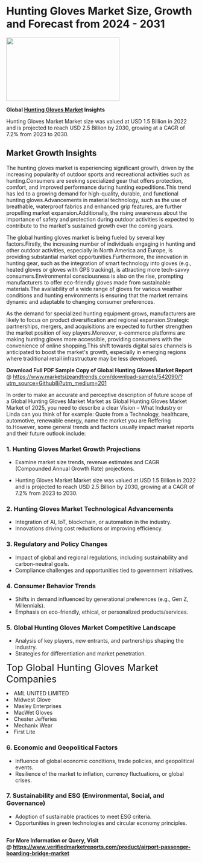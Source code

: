 <H1>Hunting Gloves Market Size, Growth and Forecast from 2024 - 2031</H1><img class="aligncenter size-medium wp-image-584254" src="https://thirdeyenews.in/wp-content/uploads/2024/09/Global-Market-Research-300x168.jpeg" alt="" width="300" height="168" /><p><strong>Global&nbsp;<a href="https://www.marketsizeandtrends.com/download-sample/542090/?utm_source=Github8j?utm_medium=201">Hunting Gloves Market</a> Insights</strong></p><p>Hunting Gloves Market Market size was valued at USD 1.5 Billion in 2022 and is projected to reach USD 2.5 Billion by 2030, growing at a CAGR of 7.2% from 2023 to 2030.</p><p><h2>Market Growth Insights</h2> <p>The hunting gloves market is experiencing significant growth, driven by the increasing popularity of outdoor sports and recreational activities such as hunting.Consumers are seeking specialized gear that offers protection, comfort, and improved performance during hunting expeditions.This trend has led to a growing demand for high-quality, durable, and functional hunting gloves.Advancements in material technology, such as the use of breathable, waterproof fabrics and enhanced grip features, are further propelling market expansion.Additionally, the rising awareness about the importance of safety and protection during outdoor activities is expected to contribute to the market's sustained growth over the coming years.</p> <p>The global hunting gloves market is being fueled by several key factors.Firstly, the increasing number of individuals engaging in hunting and other outdoor activities, especially in North America and Europe, is providing substantial market opportunities.Furthermore, the innovation in hunting gear, such as the integration of smart technology into gloves (e.g., heated gloves or gloves with GPS tracking), is attracting more tech-savvy consumers.Environmental consciousness is also on the rise, prompting manufacturers to offer eco-friendly gloves made from sustainable materials.The availability of a wide range of gloves for various weather conditions and hunting environments is ensuring that the market remains dynamic and adaptable to changing consumer preferences.</p> <p>As the demand for specialized hunting equipment grows, manufacturers are likely to focus on product diversification and regional expansion.Strategic partnerships, mergers, and acquisitions are expected to further strengthen the market position of key players.Moreover, e-commerce platforms are making hunting gloves more accessible, providing consumers with the convenience of online shopping.This shift towards digital sales channels is anticipated to boost the market's growth, especially in emerging regions where traditional retail infrastructure may be less developed.</p> <p><span class=""><strong>Download Full PDF Sample Copy of Global Hunting Gloves Market Report</strong> @ <a href="https://www.marketsizeandtrends.com/download-sample/542090/?utm_source=Github8j?utm_medium=201" target="_blank">https://www.marketsizeandtrends.com/download-sample/542090/?utm_source=Github8j?utm_medium=201</a></span></p><p>In order to make an accurate and perceptive description of future scope of a Global&nbsp;Hunting Gloves Market Market as Global&nbsp;Hunting Gloves Market Market of 2025, you need to describe a clear Vision &ndash; What Industry or Linda can you think of for example: Quote from a Technology, healthcare, automotive, renewable energy, name the market you are Reffering to.However, some general trends and factors usually impact market reports and their future outlook include:</p><h3>1.&nbsp;<strong>Hunting Gloves Market Growth Projections</strong></h3><ul><li>Examine market size trends, revenue estimates and CAGR (Compounded Annual Growth Rate) projections.</li><li><p>Hunting Gloves Market Market size was valued at USD 1.5 Billion in 2022 and is projected to reach USD 2.5 Billion by 2030, growing at a CAGR of 7.2% from 2023 to 2030.</p></li></ul><h3>2.&nbsp;<strong>Hunting Gloves Market Technological Advancements</strong></h3><ul><li>Integration of AI, IoT, blockchain, or automation in the industry.</li><li>Innovations driving cost reductions or improving efficiency.</li></ul><h3>3.&nbsp;<strong>Regulatory and Policy Changes</strong></h3><ul><li>Impact of global and regional regulations, including sustainability and carbon-neutral goals.</li><li>Compliance challenges and opportunities tied to government initiatives.</li></ul><h3>4.&nbsp;<strong>Consumer Behavior Trends</strong></h3><ul><li>Shifts in demand influenced by generational preferences (e.g., Gen Z, Millennials).</li><li>Emphasis on eco-friendly, ethical, or personalized products/services.</li></ul><h3>5.&nbsp;<strong>Global Hunting Gloves Market Competitive Landscape</strong></h3><ul><li>Analysis of key players, new entrants, and partnerships shaping the industry.</li><li>Strategies for differentiation and market penetration.</li></ul><p data-pm-slice="1 1 []"><span style="color: inherit; font-family: inherit; font-size: 25px;">Top Global Hunting Gloves Market Companies</span></p><div class="" data-test-id=""><p><li>AML UNITED LIMITED</li><li> Midwest Glove</li><li> Masley Enterprises</li><li> MacWet Gloves</li><li> Chester Jefferies</li><li> Mechanix Wear</li><li> First Lite</li></p></div><h3>6.&nbsp;<strong>Economic and Geopolitical Factors</strong></h3><ul><li>Influence of global economic conditions, trade policies, and geopolitical events.</li><li>Resilience of the market to inflation, currency fluctuations, or global crises.</li></ul><h3>7.&nbsp;<strong>Sustainability and ESG (Environmental, Social, and Governance)</strong></h3><ul><li>Adoption of sustainable practices to meet ESG criteria.</li><li>Opportunities in green technologies and circular economy principles.</li></ul><h2><strong style="font-size: 14px;">For More Information or Query, Visit @&nbsp;</strong><a style="background-color: #ffffff; font-size: 14px;" href="https://www.marketsizeandtrends.com/report/hunting-gloves-market/" target="_blank">https://www.verifiedmarketreports.com/product/airport-passenger-boarding-bridge-market</a></h2>